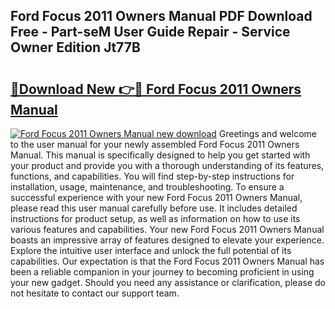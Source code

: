 ## Ford Focus 2011 Owners Manual PDF Download Free - Part-seM User Guide Repair - Service Owner Edition Jt77B

# <h2><a href="http://cf12411.oget.top/?id=Ford+Focus+2011+Owners+Manual">🔗Download New 👉🔴 Ford Focus 2011 Owners Manual</a></h2>

[![Ford Focus 2011 Owners Manual new download](https://i.imgur.com/5g1atiW.png)](http://cf12411.oget.top/?id=Ford+Focus+2011+Owners+Manual)
Greetings and welcome to the user manual for your newly assembled Ford Focus 2011 Owners Manual. This manual is specifically designed to help you get started with your product and provide you with a thorough understanding of its features, functions, and capabilities. You will find step-by-step instructions for installation, usage, maintenance, and troubleshooting. To ensure a successful experience with your new Ford Focus 2011 Owners Manual, please read this user manual carefully before use. It includes detailed instructions for product setup, as well as information on how to use its various features and capabilities. Your new Ford Focus 2011 Owners Manual boasts an impressive array of features designed to elevate your experience. Explore the intuitive user interface and unlock the full potential of its capabilities. Our expectation is that the Ford Focus 2011 Owners Manual has been a reliable companion in your journey to becoming proficient in using your new gadget. Should you need any assistance or clarification, please do not hesitate to contact our support team.

